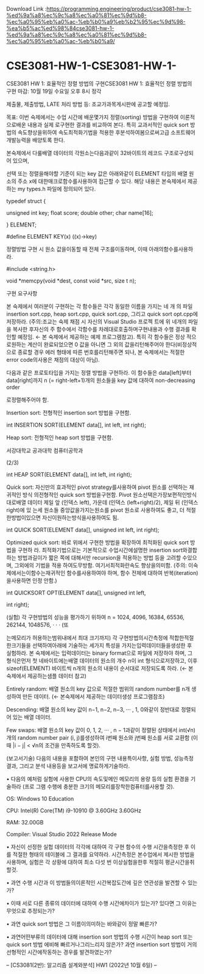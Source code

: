 Download Link :https://programming.engineering/product/cse3081-hw-1-%ed%9a%a8%ec%9c%a8%ec%a0%81%ec%9d%b8-%ec%a0%95%eb%a0%ac-%eb%b0%a9%eb%b2%95%ec%9d%98-%ea%b5%ac%ed%98%84cse3081-hw-1-%ed%9a%a8%ec%9c%a8%ec%a0%81%ec%9d%b8-%ec%a0%95%eb%a0%ac-%eb%b0%a9/


# CSE3081-HW-1-CSE3081-HW-1-
CSE3081 HW 1: 효율적인 정렬 방법의 구현CSE3081 HW 1: 효율적인 정렬 방법의 구현
마감: 10월 19일 수요일 오후 8시 정각

제출물, 제출방법, LATE 처리 방법 등: 조교가과목게시판에 공고할 예정임.

목표: 이번 숙제에서는 수업 시간에 배운몇가지 정렬(sorting) 방법을 구현하여 이론적으로배운 내용과 실제 로구현한 결과를 비교하여 본다. 특히 교과서적인 quick sort 방법의 속도향상을위하여 속도최적화기법을 적용한 후분석하여봄으로써고급 소프트웨어 개발능력을 배양토록 한다.

본숙제에서 다룰배열 데이터의 각원소는다음과같이 32바이트의 레코드 구조로구성되어 있으며,

선택 또는 정렬을해야할 기준이 되는 key 값은 아래와같이 ELEMENT 타입의 배열 원소의 주소 x에 대한매크로함수를사용하여 접근할 수 있다. 해당 내용은 본숙제에서 제공하는 my types.h 파일에 정의되어 있다.

typedef struct {

unsigned int key; float score; double other; char name[16];

} ELEMENT;

#define ELEMENT KEY(x) ((x)->key)

정렬방법 구현 시 원소 값을이동할 때 전체 구조를이동하며, 이때 아래의함수를사용하라.

#include <string.h>

void *memcpy(void *dest, const void *src, size t n);

구현 요구사항

본 숙제에서 여러분이 구현하는 각 함수들은 각각 동일한 이름을 가지는 네 개 의 파일 insertion sort.cpp, heap sort.cpp, quick sort.cpp, 그리고 quick sort opt.cpp에 저장하라. (주의:조교는 숙제 채점 시 자신의 Visual Studio 프로젝 트에 위 네개의 파일을 복사한 후자신의 주 함수에서 각함수를 차례대로호출하며구현내용과 수행 결과를 확인할 예정임. ← 본 숙제에서 제공하는 예제 프로그램참고). 특히 각 함수들은 정상 적으로원하는 계산이 완료되었으면 0 값을 아니면 그 외의 값을리턴해주어야 한다(비정상적으로 종료할 경우 에러 형태에 따른 번호를리턴해주면 되나, 본 숙제에서는 적절한 error code의사용은 채점의 대상이 아님).

다음과 같은 프로토타입을 가지는 정렬 방법을 구현하라. 이 함수들은 data[left]부터 data[right]까지 n (= right-left+1)개의 원소들을 key 값에 대하여 non-decreasing order

로정렬해주어야 함.

Insertion sort: 전형적인 insertion sort 방법을 구현함.

int INSERTION SORT(ELEMENT data[], int left, int right);

Heap sort: 전형적인 heap sort 방법을 구현함.

서강대학교 공과대학 컴퓨터공학과

(2/3)

int HEAP SORT(ELEMENT data[], int left, int right);

Quick sort: 자신만의 효과적인 pivot strategy를사용하여 pivot 원소를 선택하는 재귀적인 방식 의전형적인 quick sort 방법을구현함. Pivot 원소선택은가장보편적인방식대로배열 데이터 제일 앞 (인덱스 left), 가운데 (인덱스 (left+right)/2), 제일 뒤 (인덱스 right)에 있 는세 원소들 중앙값을가지는원소를 pivot 원소로 사용하여도 좋고, 더 적절한방법이있으면 자신이원하는방식을사용하여도 됨.

int QUICK SORT(ELEMENT data[], unsigned int left, int right);

Optimized quick sort: 바로 위에서 구현한 방법을 확장하여 최적화된 quick sort 방법을 구현하 라. 최적화기법으로는 기본적으로 수업시간에설명한 insertion sort와결합하는 방법과길이가 짧은 쪽에 대해서만 recursion을 적용하는 방법 등을 고려할 수있으며, 그외에의 기법을 적용 하여도무방함. 여기서최적화란속도 향상을의미함. (주의: 이숙제에서는이함수는재귀적인 함수를사용하여야 하며, 함수 전체에 대하여 반복(iteration)을사용하면 인정 안함.)

int QUICKSORT OPT(ELEMENT data[], unsigned int left,

int right);

(실험) 각 구현방법의 성능을 평가하기 위하여 n = 1024, 4096, 16384, 65536, 262144, 1048576, · · · (또

는메모리가 허용하는범위내에서 최대 크기까지) 각 구현방법의시간측정에 적합한적절한크기들을 선택하여아래에 기술하는 세가지 특성을 가지는입력데이터들을생성한 후 실험하라. 본 숙제에서는 입력데이터는 binary format으로 파일에 저장하야 하며, 그 형식은먼저 첫 네바이트에는배열 데이터의 원소의 개수 n이 int 형식으로저장하고, 이후 sizeof(ELEMENT) 바이트씩 n개의 원소의 내용이 순서대로 저장되도록 하라. (← 본 숙제에서 제공하는샘플 데이터 참고)

Entirely random: 배열 원소의 key 값으로 적절한 범위의 random number를 n개 생성하여 만든 데이터. (← 본숙제에서 제공하는 데이터생성 프로그램참조)

Descending: 배열 원소의 key 값이 n−1, n−2, n−3, ··· , 1, 0와같이 정반대로 정렬되어 있는 배열 데이터.

Few swaps: 배열 원소의 key 값이 0, 1, 2, ··· , n − 1과같이 정렬된 상태에서 int(√n)개의 random number pair (i, j)를생성하여 i번째 원소와 j번째 원소를 서로 교환함 (이때 |i − j| < √n의 조건을 만족하도록 할것).

(보고서기술) 다음의 내용을 포함하여 본인의 구현 내용특이사항, 실험 방법, 성능측정 결과, 그리고 분석 내용등을 보고서에 명료하게기술하라.

• 다음의 예처럼 실험에 사용한 CPU의 속도및메인 메모리의 용량 등의 실험 환경을 기술하라 (프로 그램 수행에 충분한 크기의 메모리를장착한컴퓨터를사용할 것).

OS: Windows 10 Education

CPU: Intel(R) Core(TM) i9-10910 @ 3.60GHz 3.60GHz

RAM: 32.00GB

Compiler: Visual Studio 2022 Release Mode

• 자신이 선정한 실헙 데이터의 각각에 대하여 각 구현 함수의 수행 시간을측정한 후 이를 적절한 형태의 테이블에 그 결과를 요약하라. 시간측정은 본수업에서 제시한 방법을사용하며, 실험은 각 상황에 대하여 최소 다섯 번 이상실험을한후 적절히 평균시간을취할것.

• 과연 수행 시간과 이 방법들의이론적인 시간복잡도간에 깊은 연관성을 발견할 수 있는가?

• 이때 서로 다른 종류의 데이터에 대하여 수행 시간에차이가 있는가? 있다면 그 이유는 무엇으로 추정되는가?

• 과연 quick sort 방법은 그 이름이의미하는 바와같이 정말 빠른가?

• 과연어떤부류의 데이터에 대해 insertion sort 방법의 수행 시간이 heap sort 또는 quick sort 방법 에비해 빠르거나그리느리지 않은가? 과연 insertion sort 방법이 거의 선형적인 시간에작동하는 경우를 발견하였는가?

– [CS3081(2반): 알고리즘 설계와분석] HW1 (2022년 10월 6일) –
